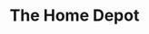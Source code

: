 ---
title: "The Home Depot"
url: /kansas-city/the-home-depot-east-linwood-boulevard/
shop: doityourself
---